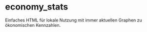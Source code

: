 # economy_stats
Einfaches HTML für lokale Nutzung mit immer aktuellen Graphen zu ökonomischen Kennzahlen.

